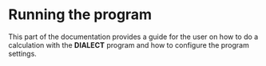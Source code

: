# Running the program
This part of the documentation provides a guide for the user on how to do a calculation with the __DIALECT__ program and how to configure the program settings.
